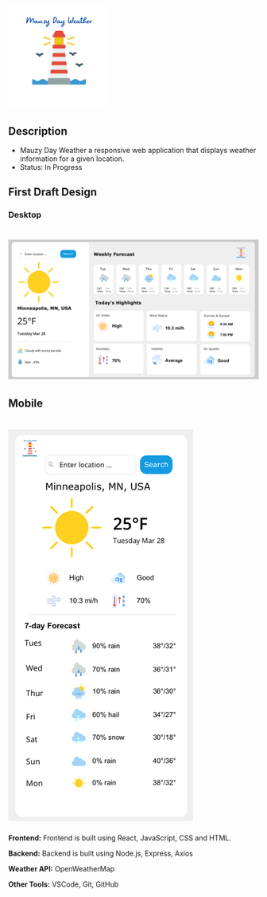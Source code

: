 # ![image of Mauzy Day Weather logo](./public/images/mauzy_day_logo.png)

## Description

* Mauzy Day Weather a responsive web application that displays weather information for a given location.
* Status: In Progress

## First Draft Design

### Desktop

# ![image of Mauzy Day Weather desktop app](./public/images/mauzy_day_desktop.png)

## Mobile

# ![image of Mauzy Day Weather mobile app](./public/images/mauzy_day_mobile.png)

**Frontend:** Frontend is built using React, JavaScript, CSS and HTML.

**Backend:** Backend is built using Node.js, Express, Axios

**Weather API:** OpenWeatherMap

**Other Tools:** VSCode, Git, GitHub